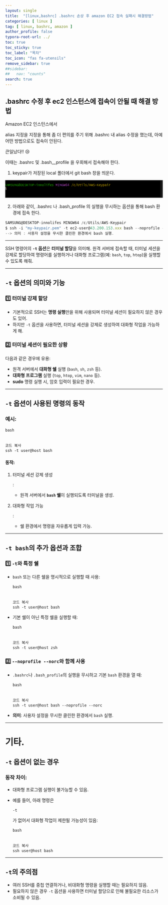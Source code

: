 ```yaml
---
layout: single
title:  "[linux,bashrc] .bashrc 손상 후 amazon EC2 접속 실패시 해결방법"
categories: [ linux ]
tag: [ linux, bashrc, amazon ]
author_profile: false
typora-root-url: ../
toc: true
toc_sticky: true
toc_label: "목차"
toc_icon: "fas fa-utensils" 
remove_sidebar: true
##sidebar:
##   nav: "counts"
search: true
---
```


## .bashrc 수정 후 ec2 인스턴스에 접속이 안될 때 해결 방법

Amazon EC2 인스턴스에서

alias 지정을 지정을 통해 좀 더 편의를 주기 위해 .bashrc 내 alias 수정을 했는데, 아예 어떤 방법으로도 접속이 안된다.

큰일났다!! :cry:



이때는 .bashrc 및 .bash__profile 을 우회해서 접속해야 한다.

1. keypair가 저장된 local 폴더에서 git bash 창을 띄운다.

![image-20250110113931347](/../images/2025-01-10-linux_amaon_bashrc_fixing/image-20250110113931347.png)

2. 아래와 같이,  .bashrc 나 .bash_profile 의 실행을 무시하는 옵션을 통해 bash  환경에 접속 한다.

```js
SAMSUNG@DESKTOP-innolifes MINGW64 /c/Utils/AWS-Keypair
$ ssh -i "my-keypair.pem" -t ec2-user@43.200.153.xxx bash --noprofile --norc
--> 의미 : 사용자 설정을 무시한 클린한 환경에서 bash 실행.
```

---

SSH 명령어의 **`-t` 옵션**은 **터미널 할당**을 의미해. 원격 서버에 접속할 때, 터미널 세션을 강제로 할당하여 명령어를 실행하거나 대화형 프로그램(예: `bash`, `top`, `htop`)을 실행할 수 있도록 해줘.

------

## **`-t` 옵션의 의미와 기능**

### 1️⃣ **터미널 강제 할당**

- 기본적으로 SSH는 **명령 실행**만을 위해 사용되며 터미널 세션이 필요하지 않은 경우도 있어.
- 하지만 `-t` 옵션을 사용하면, 터미널 세션을 강제로 생성하여 대화형 작업을 가능하게 해.

### 2️⃣ **터미널 세션이 필요한 상황**

다음과 같은 경우에 유용:

- 원격 서버에서 **대화형 쉘** 실행 (`bash`, `sh`, `zsh` 등).
- **대화형 프로그램** 실행 (`top`, `htop`, `vim`, `nano` 등).
- **sudo** 명령 실행 시, 암호 입력이 필요한 경우.

------

## **`-t` 옵션이 사용된 명령의 동작**

### 예시:

```
bash


코드 복사
ssh -t user@host bash
```

#### 동작:

1. 터미널 세션 강제 생성

   :

   - 원격 서버에서 **`bash` 쉘**이 실행되도록 터미널을 생성.

2. 대화형 작업 가능

   :

   - 쉘 환경에서 명령을 자유롭게 입력 가능.

------

## **`-t bash`의 추가 옵션과 조합**

### 1️⃣ **`-t`와 특정 쉘**

- `bash` 또는 다른 쉘을 명시적으로 실행할 때 사용:

  ```
  bash
  
  
  코드 복사
  ssh -t user@host bash
  ```

- 기본 쉘이 아닌 특정 쉘을 실행할 때:

  ```
  bash
  
  
  코드 복사
  ssh -t user@host zsh
  ```

### 2️⃣ **`--noprofile --norc`와 함께 사용**

- `.bashrc`나 `.bash_profile`의 실행을 무시하고 기본 `bash` 환경을 열 때:

  ```
  bash
  
  
  코드 복사
  ssh -t user@host bash --noprofile --norc
  ```

- **의미**: 사용자 설정을 무시한 클린한 환경에서 `bash` 실행.

------

# 기타.

## **`-t` 옵션이 없는 경우**

### 동작 차이:

- 대화형 프로그램 실행이 불가능할 수 있음.

- 예를 들어, 아래 명령은 

  ```
  -t
  ```

  가 없어서 대화형 작업이 제한될 가능성이 있음:

  ```
  bash
  
  
  코드 복사
  ssh user@host bash
  ```

------

## **`-t`의 주의점**

- 여러 SSH를 중첩 연결하거나, 비대화형 명령을 실행할 때는 필요하지 않음.
- 필요하지 않은 경우 `-t` 옵션을 사용하면 터미널 할당으로 인해 불필요한 리소스가 소비될 수 있음.

